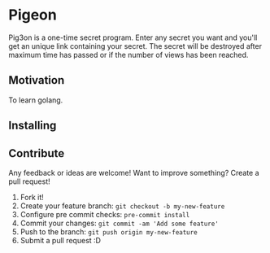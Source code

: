 
# Pigeon

Pig3on is a one-time secret program. Enter any secret you want and you'll get an unique link containing your secret. The secret will be destroyed after maximum time has passed or if the number of views has been reached.

## Motivation

To learn golang.

## Installing


## Contribute
Any feedback or ideas are welcome! Want to improve something? Create a pull request!

1. Fork it!
2. Create your feature branch: `git checkout -b my-new-feature`
3. Configure pre commit checks: `pre-commit install`
4. Commit your changes: `git commit -am 'Add some feature'`
5. Push to the branch: `git push origin my-new-feature`
6. Submit a pull request :D